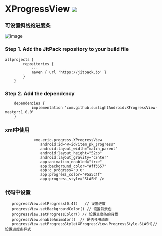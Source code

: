 # XProgressView [![](https://jitpack.io/v/sunlightAndroid/XProgressView.svg)](https://jitpack.io/#sunlightAndroid/XProgressView)





### 可设置斜线的进度条
![image](http://m.qpic.cn/psc?/V535ockk4gKmll2vn6Xd1xdhbP1otnf7/ruAMsa53pVQWN7FLK88i5i*Pr38knpECE95Xei6*tPTR1WLLn1zkIwd4HVeZGR8Z1QIvBhmtNiTzsLMIEyemz2aMZR1dBv6lsTfqcJXUpR0!/mnull&bo=aQOABwAAAAABB80!&rf=photolist&t=5)


### Step 1. Add the JitPack repository to your build file

```
allprojects {
		repositories {
			...
			maven { url 'https://jitpack.io' }
		}
	}
```

### Step 2. Add the dependency

```
	dependencies {
	        implementation 'com.github.sunlightAndroid:XProgressView-master:1.0.0'
	}
```

### xml中使用


```
             <me.eric.progress.XProgressView
                android:id="@+id/item_pk_progress"
                android:layout_width="match_parent"
                android:layout_height="52dp"
                android:layout_gravity="center"
                app:animation_enabled="true"
                app:background_color="#ff5657"
                app:c_progress="0.6"
                app:progress_color="#5a5cff"
                app:progress_style="SLASH" />
```



###   代码中设置


```
   progressView.setProgress(0.4f)   // 设置进度
   progressView.setBackgroundColor() // 设置背景色
   progressView.setProgressColor() // 设置进度条的背景
   progressView.enableAnimator()  // 是否使用动画
   progressView.setProgressStyle(XProgressView.ProgressStyle.SLASH)// 设置进度条样式  


```

  

